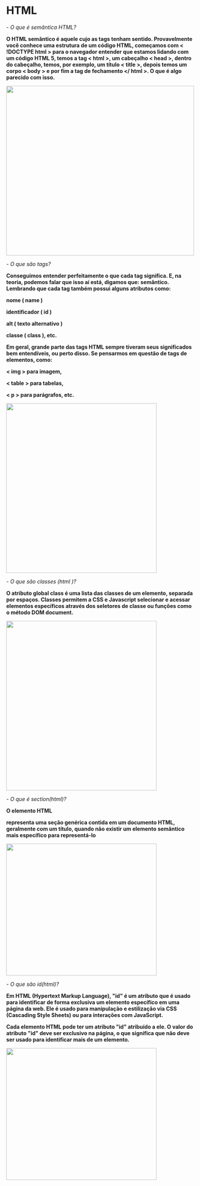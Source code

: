 # HTML


*- O que é semântica HTML?*

 <strong> O HTML semântico é aquele cujo as tags tenham sentido. Provavelmente você conhece uma estrutura de um código HTML, começamos com <  !DOCTYPE html > para o navegador entender que estamos lidando com um código HTML 5, temos a tag < html >, um cabeçalho < head >, dentro do cabeçalho, temos, por exemplo, um título < title >, depois temos um corpo < body > e por fim a tag de fechamento </ html >. O que é algo parecido com isso.</strong>

<img src="https://blog.4linux.com.br/wp-content/uploads/2017/12/Round_linear_banner_-_HTML_concept.jpg" height="450px" width="500px" >

*- O que são tags?*

<strong> Conseguimos entender perfeitamente o que cada tag significa. E, na teoria, podemos falar que isso aí está, digamos que: semântico.
Lembrando que cada tag também possui alguns atributos como:

nome ( name )

identificador ( id )

alt ( texto alternativo )

classe ( class ), etc.

Em geral, grande parte das tags HTML sempre tiveram seus significados bem entendíveis, ou perto disso. Se pensarmos em questão de tags de elementos, como:

< img > para imagem,

< table > para tabelas,

  < p > para parágrafos, etc.
 
  <img src="https://2.bp.blogspot.com/-zVhZHImcEPA/UC1rEPpWeQI/AAAAAAAABDo/YJdNE7HMdyY/s1600/ntitulio.png" height="450px" width="400px" >

  </strong>

*- O que são classes (html )?*
<strong>

O atributo global class é uma lista das classes de um elemento, separada por espaços. Classes permitem a CSS e Javascript selecionar e acessar elementos específicos através dos seletores de classe ou funções como o método DOM document.

<img src="https://s.zst.com.br/cms-assets/2021/03/html-abertura-1-.jpg" height="450px" width="400px" >
</strong>

*- O que é section(html)?*

 <strong> O elemento HTML <section> representa uma seção genérica contida em um documento HTML, geralmente com um título, quando não existir um elemento semântico mais específico para representá-lo
 
<img src="https://image.slidesharecdn.com/cursohtml5-aula2-180522184355/85/curso-html-5-construindo-um-layout-13-320.jpg?cb=1668977233" height="350px" width="400px" >
 </strong>
 
*- O que são id(html)?*

<strong> 
Em HTML (Hypertext Markup Language), "id" é um atributo que é usado para identificar de forma exclusiva um elemento específico em uma página da web. Ele é usado para manipulação e estilização via CSS (Cascading Style Sheets) ou para interações com JavaScript.

Cada elemento HTML pode ter um atributo "id" atribuído a ele. O valor do atributo "id" deve ser exclusivo na página, o que significa que não deve ser usado para identificar mais de um elemento.

<img src= "https://cdfdigital.com.br/wp-content/uploads/2015/09/html-atributos-id-e-name-840x430.jpg" height="350px" width="400px" >
</strong>

